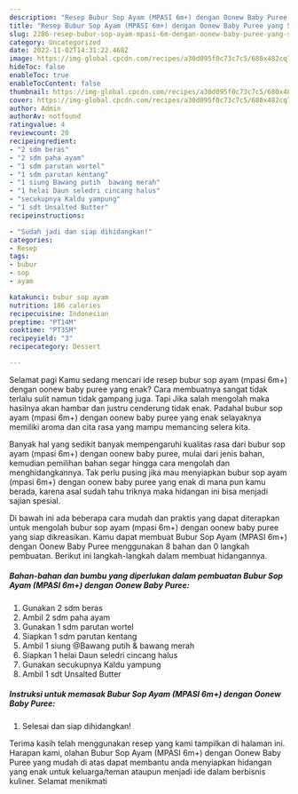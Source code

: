 ```yaml
---
description: "Resep Bubur Sop Ayam (MPASI 6m+) dengan Oonew Baby Puree yang Sempurna, Buat Buka Puasa Lezat"
title: "Resep Bubur Sop Ayam (MPASI 6m+) dengan Oonew Baby Puree yang Sempurna, Buat Buka Puasa Lezat"
slug: 2286-resep-bubur-sop-ayam-mpasi-6m-dengan-oonew-baby-puree-yang-sempurna-buat-buka-puasa-lezat
category: Uncategorized
date: 2022-11-02T14:31:22.468Z
image: https://img-global.cpcdn.com/recipes/a30d095f0c73c7c5/680x482cq70/bubur-sop-ayam-mpasi-6m-dengan-oonew-baby-puree-foto-resep-utama.jpg
hideToc: false
enableToc: true
enableTocContent: false
thumbnail: https://img-global.cpcdn.com/recipes/a30d095f0c73c7c5/680x482cq70/bubur-sop-ayam-mpasi-6m-dengan-oonew-baby-puree-foto-resep-utama.jpg
cover: https://img-global.cpcdn.com/recipes/a30d095f0c73c7c5/680x482cq70/bubur-sop-ayam-mpasi-6m-dengan-oonew-baby-puree-foto-resep-utama.jpg
author: Admin
authorAv: notfound
ratingvalue: 4
reviewcount: 20
recipeingredient:
- "2 sdm beras"
- "2 sdm paha ayam"
- "1 sdm parutan wortel"
- "1 sdm parutan kentang"
- "1 siung Bawang putih  bawang merah"
- "1 helai Daun seledri cincang halus"
- "secukupnya Kaldu yampung"
- "1 sdt Unsalted Butter"
recipeinstructions:

- "Sudah jadi dan siap dihidangkan!"
categories:
- Resep
tags:
- bubur
- sop
- ayam

katakunci: bubur sop ayam 
nutrition: 186 calories
recipecuisine: Indonesian
preptime: "PT14M"
cooktime: "PT35M"
recipeyield: "3"
recipecategory: Dessert

---
```



Selamat pagi Kamu sedang mencari ide resep bubur sop ayam (mpasi 6m+) dengan oonew baby puree yang enak? Cara membuatnya sangat tidak terlalu sulit namun tidak gampang juga. Tapi Jika salah mengolah maka hasilnya akan hambar dan justru cenderung tidak enak. Padahal bubur sop ayam (mpasi 6m+) dengan oonew baby puree yang enak selayaknya memiliki aroma dan cita rasa yang mampu memancing selera kita.




Banyak hal yang sedikit banyak mempengaruhi kualitas rasa dari bubur sop ayam (mpasi 6m+) dengan oonew baby puree, mulai dari jenis bahan, kemudian pemilihan bahan segar hingga cara mengolah dan menghidangkannya. Tak perlu pusing jika mau menyiapkan bubur sop ayam (mpasi 6m+) dengan oonew baby puree yang enak di mana pun kamu berada, karena asal sudah tahu triknya maka hidangan ini bisa menjadi sajian spesial.


Di bawah ini ada beberapa cara mudah dan praktis yang dapat diterapkan untuk mengolah bubur sop ayam (mpasi 6m+) dengan oonew baby puree yang siap dikreasikan. Kamu dapat membuat Bubur Sop Ayam (MPASI 6m+) dengan Oonew Baby Puree menggunakan 8 bahan dan 0 langkah pembuatan. Berikut ini langkah-langkah dalam membuat hidangannya.

<!--inarticleads1-->

##### Bahan-bahan dan bumbu yang diperlukan dalam pembuatan Bubur Sop Ayam (MPASI 6m+) dengan Oonew Baby Puree:

1. Gunakan 2 sdm beras
1. Ambil 2 sdm paha ayam
1. Gunakan 1 sdm parutan wortel
1. Siapkan 1 sdm parutan kentang
1. Ambil 1 siung @Bawang putih &amp; bawang merah
1. Siapkan 1 helai Daun seledri cincang halus
1. Gunakan secukupnya Kaldu yampung
1. Ambil 1 sdt Unsalted Butter




<!--inarticleads2-->

##### Instruksi untuk memasak Bubur Sop Ayam (MPASI 6m+) dengan Oonew Baby Puree:


1. Selesai dan siap dihidangkan!



Terima kasih telah menggunakan resep yang kami tampilkan di halaman ini. Harapan kami, olahan Bubur Sop Ayam (MPASI 6m+) dengan Oonew Baby Puree yang mudah di atas dapat membantu anda menyiapkan hidangan yang enak untuk keluarga/teman ataupun menjadi ide dalam berbisnis kuliner. Selamat menikmati

